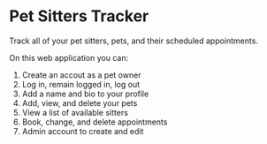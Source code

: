 # Pet Sitters Tracker

Track all of your pet sitters, pets, and their scheduled appointments.

On this web application you can:

1. Create an accout as a pet owner
2. Log in, remain logged in, log out
3. Add a name and bio to your profile
4. Add, view, and delete your pets
5. View a list of available sitters
6. Book, change, and delete appointments
7. Admin account to create and edit
